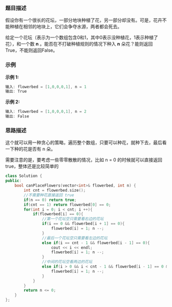 ### 题目描述

假设你有一个很长的花坛，一部分地块种植了花，另一部分却没有。可是，花卉不能种植在相邻的地块上，它们会争夺水源，两者都会死去。

给定一个花坛（表示为一个数组包含0和1，其中0表示没种植花，1表示种植了花），和一个数 **n** 。能否在不打破种植规则的情况下种入 **n** 朵花？能则返回True，不能则返回False。

### 示例

**示例 1:**

```c++
输入: flowerbed = [1,0,0,0,1], n = 1
输出: True
```

**示例 2:**

```c++
输入: flowerbed = [1,0,0,0,1], n = 2
输出: False
```

### 思路描述

这个就可以用一种贪心的策略，遍历整个数组，只要可以种花，就种下去，最后看一下种的花是否有 n 朵。

需要注意的是，要考虑一些零零散散的情况，比如 n = 0 的时候就可以直接返回 true，整体还是比较简单的

```C++
class Solution {
public:
    bool canPlaceFlowers(vector<int>& flowerbed, int n) {
        int cnt = flowerbed.size();
        //不需要种花直接返回 true
        if(n == 0) return true;
        if(cnt == 1) return flowerbed[0] == 0;
        for(int i = 0; i < cnt; i ++){
            if(flowerbed[i] == 0){
                //第一个花坛空只需要看右边的花坛
                if(i == 0 && flowerbed[i + 1] == 0){
                    flowerbed[i] = 1; n --;
                }
                //最后一个花坛空只需要看左边的花坛
                else if(i == cnt - 1 && flowerbed[i - 1] == 0){
                    cout << i << endl;
                    flowerbed[i] = 1; n --;
                }
                //中间的花坛空看两边的花坛
                else if(i > 0 && i < cnt - 1 && flowerbed[i - 1] == 0 && flowerbed[i + 1] == 0){
                    flowerbed[i] = 1; n --;
                }
            }
        }
        return n <= 0;
    }
};
```

